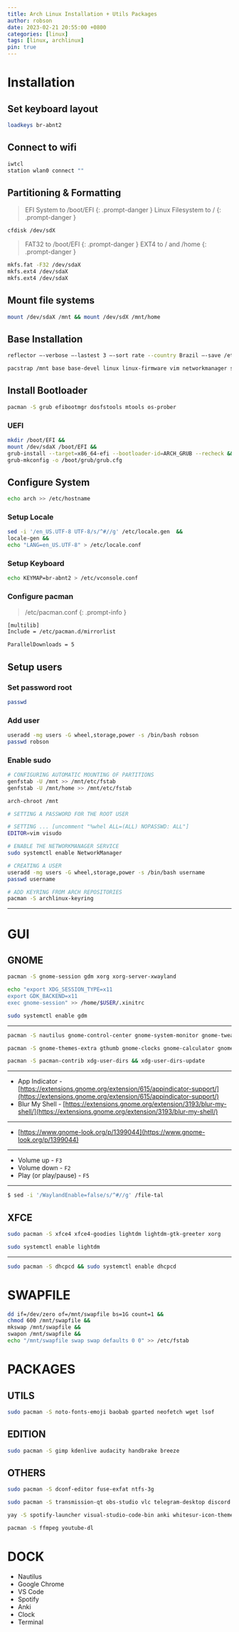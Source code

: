 ```yaml
---
title: Arch Linux Installation + Utils Packages
author: robson
date: 2023-02-21 20:55:00 +0800
categories: [linux]
tags: [linux, archlinux]
pin: true
---
```


# Installation

## Set keyboard layout
```bash
loadkeys br-abnt2
```

## Connect to wifi
```bash
iwtcl
station wlan0 connect ""
```

## Partitioning & Formatting
> EFI System to /boot/EFI
{: .prompt-danger }
> Linux Filesystem to /
{: .prompt-danger }

```bash
cfdisk /dev/sdX
```

> FAT32 to /boot/EFI
{: .prompt-danger }
> EXT4 to / and /home
{: .prompt-danger }

```bash
mkfs.fat -F32 /dev/sdaX
mkfs.ext4 /dev/sdaX 
mkfs.ext4 /dev/sdaX 
```

## Mount file systems
```bash
mount /dev/sdaX /mnt && mount /dev/sdX /mnt/home
```

## Base Installation
```bash
reflector —-verbose —-lastest 3 —-sort rate --country Brazil —-save /etc/pacman.d/mirroslist
```
```bash
pacstrap /mnt base base-devel linux linux-firmware vim networkmanager sudo
```

## Install Bootloader
```bash
pacman -S grub efibootmgr dosfstools mtools os-prober
```
### UEFI
```bash
mkdir /boot/EFI &&
mount /dev/sdaX /boot/EFI &&
grub-install --target=x86_64-efi --bootloader-id=ARCH_GRUB --recheck &&
grub-mkconfig -o /boot/grub/grub.cfg
```

## Configure System
```bash
echo arch >> /etc/hostname
```

### Setup Locale
```bash
sed -i '/en_US.UTF-8 UTF-8/s/^#//g' /etc/locale.gen  &&
locale-gen &&
echo "LANG=en_US.UTF-8" > /etc/locale.conf
```

### Setup Keyboard
```bash
echo KEYMAP=br-abnt2 > /etc/vconsole.conf
```

### Configure pacman

> /etc/pacman.conf
{: .prompt-info }

```bash
[multilib]
Include = /etc/pacman.d/mirrorlist
```
```bash
ParallelDownloads = 5
```

## Setup users
### Set password root
```bash
passwd
```
### Add user
```bash
useradd -mg users -G wheel,storage,power -s /bin/bash robson
passwd robson
```

### Enable sudo






```bash
# CONFIGURING AUTOMATIC MOUNTING OF PARTITIONS
genfstab -U /mnt >> /mnt/etc/fstab
genfstab -U /mnt/home >> /mnt/etc/fstab
```


```bash
arch-chroot /mnt 
```

```bash
# SETTING A PASSWORD FOR THE ROOT USER

# SETTING ... [uncomment "%whel ALL=(ALL) NOPASSWD: ALL"]
EDITOR=vim visudo
```

```bash
# ENABLE THE NETWORKMANAGER SERVICE
sudo systemctl enable NetworkManager
```

```bash
# CREATING A USER
useradd -mg users -G wheel,storage,power -s /bin/bash username
passwd username
```



```bash
# ADD KEYRING FROM ARCH REPOSITORIES
pacman -S archlinux-keyring
```

---

# GUI

## GNOME
```bash
pacman -S gnome-session gdm xorg xorg-server-xwayland
```
```bash
echo "export XDG_SESSION_TYPE=x11
export GDK_BACKEND=x11
exec gnome-session" >> /home/$USER/.xinitrc
```
```bash
sudo systemctl enable gdm
```
---
```bash
pacman -S nautilus gnome-control-center gnome-system-monitor gnome-tweaks gnome-browser-connector
```
```bash
pacman -S gnome-themes-extra gthumb gnome-clocks gnome-calculator gnome-text-editor gnome-terminal gnome-terminal-transparency 
```
```bash
pacman -S pacman-contrib xdg-user-dirs && xdg-user-dirs-update
```
---
- App Indicator - [https://extensions.gnome.org/extension/615/appindicator-support/](https://extensions.gnome.org/extension/615/appindicator-support/)
- Blur My Shell - [https://extensions.gnome.org/extension/3193/blur-my-shell/](https://extensions.gnome.org/extension/3193/blur-my-shell/)

---

- [https://www.gnome-look.org/p/1399044](https://www.gnome-look.org/p/1399044)

---

- Volume up - `F3`
- Volume down - `F2`
- Play (or play/pause) - `F5`

---
```bash
$ sed -i '/WaylandEnable=false/s/^#//g' /file-tal
```

## XFCE
```bash
sudo pacman -S xfce4 xfce4-goodies lightdm lightdm-gtk-greeter xorg
```
```bash
sudo systemctl enable lightdm
```
---
```bash
sudo pacman -S dhcpcd && sudo systemctl enable dhcpcd
```
# SWAPFILE
```bash
dd if=/dev/zero of=/mnt/swapfile bs=1G count=1 &&
chmod 600 /mnt/swapfile &&
mkswap /mnt/swapfile &&
swapon /mnt/swapfile &&
echo "/mnt/swapfile swap swap defaults 0 0" >> /etc/fstab
```

# PACKAGES
## UTILS
```bash
sudo pacman -S noto-fonts-emoji baobab gparted neofetch wget lsof
```

## EDITION
```bash
sudo pacman -S gimp kdenlive audacity handbrake breeze
```

## OTHERS
```bash
sudo pacman -S dconf-editor fuse-exfat ntfs-3g
```
```bash
sudo pacman -S transmission-qt obs-studio vlc telegram-desktop discord neofetch
```
```bash
yay -S spotify-launcher visual-studio-code-bin anki whitesur-icon-theme-git
```
```bash
pacman -S ffmpeg youtube-dl
```

# DOCK
- Nautilus
- Google Chrome
- VS Code
- Spotify
- Anki
- Clock
- Terminal
